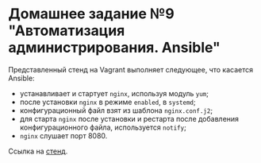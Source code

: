 # Домашнее задание №9 "Автоматизация администрирования. Ansible"

Представленный стенд на Vagrant выполняет следующее, что касается Ansible:
- устанавливает и стартует ```nginx```, используя модуль ```yum```;
- после установки ```nginx``` в режиме ```enabled```, в ```systemd```;
- конфигурационный файл взят из шаблона ```nginx.conf.j2```;
- для старта ```nginx``` после установки и рестарта после добавления конфигурационного файла, используется ```notify```;
- ```nginx``` слушает порт 8080.


Ссылка на [стенд](https://github.com/johnTux/otus_linux/tree/master/task-09).